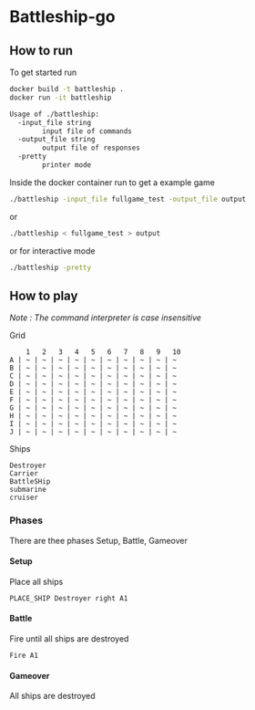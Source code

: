 # Battleship-go

## How to run
To get started run 
```sh
docker build -t battleship .
docker run -it battleship
```

```sh
Usage of ./battleship:
  -input_file string
        input file of commands
  -output_file string
        output file of responses
  -pretty
        printer mode
```

Inside the docker container run to get a example game
```sh
./battleship -input_file fullgame_test -output_file output
```
or
```sh
./battleship < fullgame_test > output
```

or for interactive mode

```sh
./battleship -pretty
```

## How to play

*Note : The command interpreter is case insensitive*

Grid
```
    1   2   3   4   5   6   7   8   9   10   
A | ~ | ~ | ~ | ~ | ~ | ~ | ~ | ~ | ~ | ~ 
B | ~ | ~ | ~ | ~ | ~ | ~ | ~ | ~ | ~ | ~ 
C | ~ | ~ | ~ | ~ | ~ | ~ | ~ | ~ | ~ | ~
D | ~ | ~ | ~ | ~ | ~ | ~ | ~ | ~ | ~ | ~ 
E | ~ | ~ | ~ | ~ | ~ | ~ | ~ | ~ | ~ | ~ 
F | ~ | ~ | ~ | ~ | ~ | ~ | ~ | ~ | ~ | ~ 
G | ~ | ~ | ~ | ~ | ~ | ~ | ~ | ~ | ~ | ~ 
H | ~ | ~ | ~ | ~ | ~ | ~ | ~ | ~ | ~ | ~ 
I | ~ | ~ | ~ | ~ | ~ | ~ | ~ | ~ | ~ | ~ 
J | ~ | ~ | ~ | ~ | ~ | ~ | ~ | ~ | ~ | ~ 
```

Ships 
```
Destroyer
Carrier
BattleSHip
submarine
cruiser
```

### Phases
There are thee phases Setup, Battle, Gameover

#### Setup
Place all ships
```
PLACE_SHIP Destroyer right A1
```

#### Battle
Fire until all ships are destroyed
```
Fire A1
```
#### Gameover
All ships are destroyed